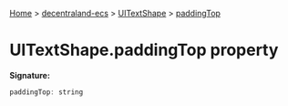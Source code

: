 [Home](./index) &gt; [decentraland-ecs](./decentraland-ecs.md) &gt; [UITextShape](./decentraland-ecs.uitextshape.md) &gt; [paddingTop](./decentraland-ecs.uitextshape.paddingtop.md)

# UITextShape.paddingTop property


**Signature:**
```javascript
paddingTop: string
```
